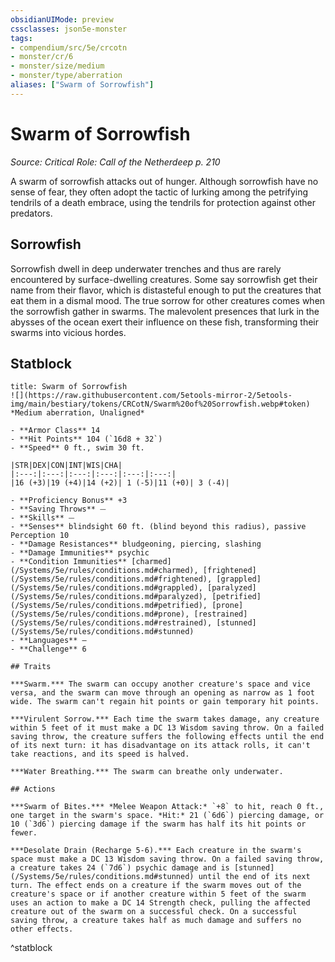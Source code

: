 ```yaml
---
obsidianUIMode: preview
cssclasses: json5e-monster
tags:
- compendium/src/5e/crcotn
- monster/cr/6
- monster/size/medium
- monster/type/aberration
aliases: ["Swarm of Sorrowfish"]
---
```

# Swarm of Sorrowfish
*Source: Critical Role: Call of the Netherdeep p. 210*  

A swarm of sorrowfish attacks out of hunger. Although sorrowfish have no sense of fear, they often adopt the tactic of lurking among the petrifying tendrils of a death embrace, using the tendrils for protection against other predators.

## Sorrowfish

Sorrowfish dwell in deep underwater trenches and thus are rarely encountered by surface-dwelling creatures. Some say sorrowfish get their name from their flavor, which is distasteful enough to put the creatures that eat them in a dismal mood. The true sorrow for other creatures comes when the sorrowfish gather in swarms. The malevolent presences that lurk in the abysses of the ocean exert their influence on these fish, transforming their swarms into vicious hordes.

## Statblock

```ad-statblock
title: Swarm of Sorrowfish
![](https://raw.githubusercontent.com/5etools-mirror-2/5etools-img/main/bestiary/tokens/CRCotN/Swarm%20of%20Sorrowfish.webp#token)
*Medium aberration, Unaligned*

- **Armor Class** 14
- **Hit Points** 104 (`16d8 + 32`)
- **Speed** 0 ft., swim 30 ft.

|STR|DEX|CON|INT|WIS|CHA|
|:---:|:---:|:---:|:---:|:---:|:---:|
|16 (+3)|19 (+4)|14 (+2)| 1 (-5)|11 (+0)| 3 (-4)|

- **Proficiency Bonus** +3
- **Saving Throws** ⏤
- **Skills** ⏤
- **Senses** blindsight 60 ft. (blind beyond this radius), passive Perception 10
- **Damage Resistances** bludgeoning, piercing, slashing
- **Damage Immunities** psychic
- **Condition Immunities** [charmed](/Systems/5e/rules/conditions.md#charmed), [frightened](/Systems/5e/rules/conditions.md#frightened), [grappled](/Systems/5e/rules/conditions.md#grappled), [paralyzed](/Systems/5e/rules/conditions.md#paralyzed), [petrified](/Systems/5e/rules/conditions.md#petrified), [prone](/Systems/5e/rules/conditions.md#prone), [restrained](/Systems/5e/rules/conditions.md#restrained), [stunned](/Systems/5e/rules/conditions.md#stunned)
- **Languages** —
- **Challenge** 6

## Traits

***Swarm.*** The swarm can occupy another creature's space and vice versa, and the swarm can move through an opening as narrow as 1 foot wide. The swarm can't regain hit points or gain temporary hit points.

***Virulent Sorrow.*** Each time the swarm takes damage, any creature within 5 feet of it must make a DC 13 Wisdom saving throw. On a failed saving throw, the creature suffers the following effects until the end of its next turn: it has disadvantage on its attack rolls, it can't take reactions, and its speed is halved.

***Water Breathing.*** The swarm can breathe only underwater.

## Actions

***Swarm of Bites.*** *Melee Weapon Attack:* `+8` to hit, reach 0 ft., one target in the swarm's space. *Hit:* 21 (`6d6`) piercing damage, or 10 (`3d6`) piercing damage if the swarm has half its hit points or fewer.

***Desolate Drain (Recharge 5-6).*** Each creature in the swarm's space must make a DC 13 Wisdom saving throw. On a failed saving throw, a creature takes 24 (`7d6`) psychic damage and is [stunned](/Systems/5e/rules/conditions.md#stunned) until the end of its next turn. The effect ends on a creature if the swarm moves out of the creature's space or if another creature within 5 feet of the swarm uses an action to make a DC 14 Strength check, pulling the affected creature out of the swarm on a successful check. On a successful saving throw, a creature takes half as much damage and suffers no other effects.
```
^statblock